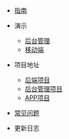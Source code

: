 * [指南](/guide/)
* 演示
  * [后台管理](http://sleepclound.ltd)
  * [移动端](http://sleep.mcfunny.cn/#/)

* 项目地址
  * [后端项目](https://gitee.com/garrettxia/sleep-monitoring-platform)
  * [后台管理项目](https://gitee.com/zltree/sleep-admin)
  * [APP项目](https://gitee.com/davidchen27/sleep-client-frontend)
* [常见问题](/problem/)

* 更新日志